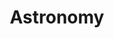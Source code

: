---
title: Astronomy
crosslinks:
- telescopes
- astrophotography
- xkcd
- space
- gameflysocial
- spaceengine
- explainlikeimfive
- spaceporn
- solareclipse
- Spaceonly
- conspiracy
- pics
- Andromeda321
- askscience
- titlegore
- WTF
- amateurradio
- flatearth
---